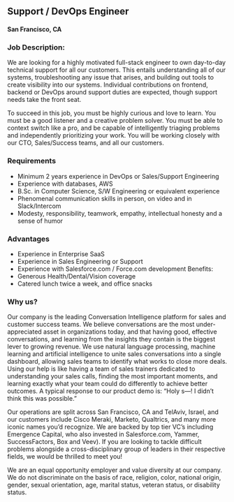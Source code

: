## Support / DevOps Engineer
#### San Francisco, CA

### Job Description:
We are looking for a highly motivated full-stack engineer to own day-to-day technical support for all our customers. This entails understanding all of our systems, troubleshooting any issue that arises, and building out tools to create visibility into our systems. Individual contributions on frontend, backend or DevOps around support duties are expected, though support needs take the front seat.

To succeed in this job, you must be highly curious and love to learn. You must be a good listener and a creative problem solver. You must be able to context switch like a pro, and be capable of intelligently triaging problems and independently prioritizing your work. You will be working closely with our CTO, Sales/Success teams, and all our customers.

### Requirements
+	Minimum 2 years experience in DevOps or Sales/Support Engineering
+	Experience with databases, AWS
+	B.Sc. in Computer Science, S/W Engineering or equivalent experience
+	Phenomenal communication skills in person, on video and in Slack/Intercom
+	Modesty, responsibility, teamwork, empathy, intellectual honesty and a sense of humor

### Advantages
+	Experience in Enterprise SaaS
+	Experience in Sales Engineering or Support
+	Experience with Salesforce.com / Force.com development Benefits:
+	Generous Health/Dental/Vision coverage  
+	Catered lunch twice a week, and office snacks

### Why us?
Our company is the leading Conversation Intelligence platform for sales and customer success teams. We believe conversations are the most under-appreciated asset in organizations today, and that having good, effective conversations, and learning from the insights they contain is the biggest lever to growing revenue. We use natural language processing, machine learning and artificial intelligence to unite sales conversations into a single dashboard, allowing sales teams to identify what works to close more deals. Using our help is like having a team of sales trainers dedicated to understanding your sales calls, finding the most important moments, and learning exactly what your team could do differently to achieve better outcomes. A typical response to our product demo is: “Holy s—! I didn’t think this was possible.”

Our operations are split across San Francisco, CA and TelAviv, Israel, and our customers include Cisco Meraki, Marketo, Qualtrics, and many more iconic names you’d recognize. We are backed by top tier VC’s including Emergence Capital, who also invested in Salesforce.com, Yammer, SuccessFactors, Box and Veev).  If you are looking to tackle difficult problems alongside a cross-disciplinary group of leaders in their respective fields, we would be thrilled to meet you!

We are an equal opportunity employer and value diversity at our company. We do not discriminate
on the basis of race, religion, color, national origin, gender, sexual orientation, age, marital status, veteran status, or disability status.
